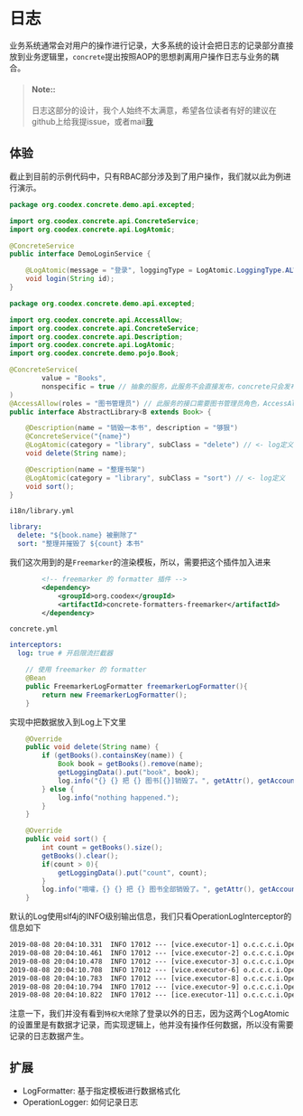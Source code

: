 # 日志

业务系统通常会对用户的操作进行记录，大多系统的设计会把日志的记录部分直接放到业务逻辑里，`concrete`提出按照AOP的思想剥离用户操作日志与业务的耦合。

> #### Note::
>
> 日志这部分的设计，我个人始终不太满意，希望各位读者有好的建议在github上给我提issue，或者mail[我](mailto:jujus.shen@126.com)

## 体验

截止到目前的示例代码中，只有RBAC部分涉及到了用户操作，我们就以此为例进行演示。

```java
package org.coodex.concrete.demo.api.excepted;

import org.coodex.concrete.api.ConcreteService;
import org.coodex.concrete.api.LogAtomic;

@ConcreteService
public interface DemoLoginService {

    @LogAtomic(message = "登录", loggingType = LogAtomic.LoggingType.ALWAYS)
    void login(String id);
}
```

```java
package org.coodex.concrete.demo.api.excepted;

import org.coodex.concrete.api.AccessAllow;
import org.coodex.concrete.api.ConcreteService;
import org.coodex.concrete.api.Description;
import org.coodex.concrete.api.LogAtomic;
import org.coodex.concrete.demo.pojo.Book;

@ConcreteService(
        value = "Books",
        nonspecific = true // 抽象的服务，此服务不会直接发布，concrete只会发布具体的服务
)
@AccessAllow(roles = "图书管理员") // 此服务的接口需要图书管理员角色，AccessAllow也可以用来修饰具体服务接口
public interface AbstractLibrary<B extends Book> {

    @Description(name = "销毁一本书", description = "够狠")
    @ConcreteService("{name}")
    @LogAtomic(category = "library", subClass = "delete") // <- log定义
    void delete(String name);

    @Description(name = "整理书架")
    @LogAtomic(category = "library", subClass = "sort") // <- log定义
    void sort();
}
```

`i18n/library.yml`

```yml
library:
  delete: "${book.name} 被删除了"
  sort: "整理并摧毁了 ${count} 本书"
```

我们这次用到的是`Freemarker`的渲染模板，所以，需要把这个插件加入进来

```xml
        <!-- freemarker 的 formatter 插件 -->
        <dependency>
            <groupId>org.coodex</groupId>
            <artifactId>concrete-formatters-freemarker</artifactId>
        </dependency>
```

`concrete.yml`

```yml
interceptors:
  log: true # 开启限流拦截器
```

```java
    // 使用 freemarker 的 formatter
    @Bean
    public FreemarkerLogFormatter freemarkerLogFormatter(){
        return new FreemarkerLogFormatter();
    }

```

实现中把数据放入到Log上下文里

```java
    @Override
    public void delete(String name) {
        if (getBooks().containsKey(name)) {
            Book book = getBooks().remove(name);
            getLoggingData().put("book", book);
            log.info("{} {} 把 {} 图书[{}]销毁了。", getAttr(), getAccountName(), getType(), book);
        } else {
            log.info("nothing happened.");
        }
    }

    @Override
    public void sort() {
        int count = getBooks().size();
        getBooks().clear();
        if(count > 0){
            getLoggingData().put("count", count);
        }
        log.info("哦嚯，{} {} 把 {} 图书全部销毁了。", getAttr(), getAccountName(), getType());
    }
```

默认的Log使用slf4j的INFO级别输出信息，我们只看OperationLogInterceptor的信息如下

```txt
2019-08-08 20:04:10.331  INFO 17012 --- [vice.executor-1] o.c.c.c.i.OperationLogInterceptor        : accountId: A; accountName: 大侠A; category: null; subClass: login; message: 登录
2019-08-08 20:04:10.461  INFO 17012 --- [vice.executor-2] o.c.c.c.i.OperationLogInterceptor        : accountId: A; accountName: 大侠A; category: library; subClass: delete; message: A1 被删除了
2019-08-08 20:04:10.478  INFO 17012 --- [vice.executor-3] o.c.c.c.i.OperationLogInterceptor        : accountId: A; accountName: 大侠A; category: library; subClass: sort; message: 整理并摧毁了 8 本书
2019-08-08 20:04:10.708  INFO 17012 --- [vice.executor-6] o.c.c.c.i.OperationLogInterceptor        : accountId: B; accountName: 大侠B; category: null; subClass: login; message: 登录
2019-08-08 20:04:10.783  INFO 17012 --- [vice.executor-8] o.c.c.c.i.OperationLogInterceptor        : accountId: B; accountName: 大侠B; category: library; subClass: delete; message: B1 被删除了
2019-08-08 20:04:10.794  INFO 17012 --- [vice.executor-9] o.c.c.c.i.OperationLogInterceptor        : accountId: B; accountName: 大侠B; category: library; subClass: sort; message: 整理并摧毁了 8 本书
2019-08-08 20:04:10.822  INFO 17012 --- [ice.executor-11] o.c.c.c.i.OperationLogInterceptor        : accountId: C; accountName: 特权大佬; category: null; subClass: login; message: 登录
```

注意一下，我们并没有看到`特权大佬`除了登录以外的日志，因为这两个LogAtomic的设置里是有数据才记录，而实现逻辑上，他并没有操作任何数据，所以没有需要记录的日志数据产生。

## 扩展

- LogFormatter: 基于指定模板进行数据格式化
- OperationLogger: 如何记录日志

